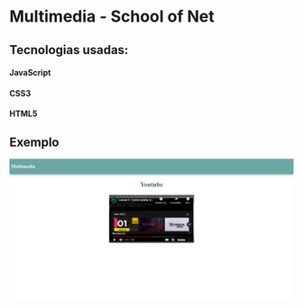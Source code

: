 # Multimedia - School of Net

## Tecnologias usadas:

#### JavaScript
#### CSS3
#### HTML5

## Exemplo

![Projeto](readme-imgs/exemplo_1.png)
